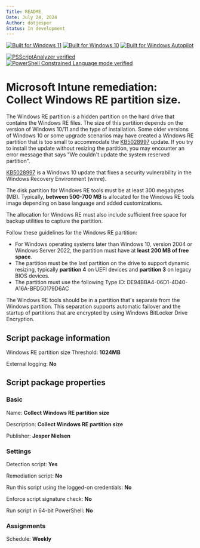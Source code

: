 ```yaml
---
Title: README
Date: July 24, 2024
Author: dotjesper
Status: In development
---
```


[![Built for Windows 11](https://img.shields.io/badge/Built%20for%20Windows%2011-Yes-blue?style=flat)](https://windows.com/ "Built for Windows 11")
[![Built for Windows 10](https://img.shields.io/badge/Built%20for%20Windows%2010-Yes-blue?style=flat)](https://windows.com/ "Built for Windows 10")
[![Built for Windows Autopilot](https://img.shields.io/badge/Built%20for%20Windows%20Autopilot-Yes-blue?style=flat)](https://docs.microsoft.com/en-us/mem/autopilot/windows-autopilot/ "Windows Autopilot")

[![PSScriptAnalyzer verified](https://img.shields.io/badge/PowerShell%20Script%20Analyzer%20verified-No-green?style=flat)](https://docs.microsoft.com/en-us/powershell/module/psscriptanalyzer/ "PowerShell Script Analyzer")
[![PowerShell Constrained Language mode verified](https://img.shields.io/badge/PowerShell%20Constrained%20Language%20mode%20verified-Yes-green?style=flat)](https://docs.microsoft.com/en-us/powershell/module/microsoft.powershell.core/about/about_language_modes/ "PowerShell Language mode")

# Microsoft Intune remediation: Collect Windows RE partition size.

The Windows RE partition is a hidden partition on the hard drive that contains the Windows RE files. The size of this partition depends on the version of Windows 10/11 and the type of installation. Some older versions of Windows 10 or some upgrade scenarios may have created a Windows RE partition that is too small to accommodate the [KB5028997](https://support.microsoft.com/topic/kb5028997-instructions-to-manually-resize-your-partition-to-install-the-winre-update-400faa27-9343-461c-ada9-24c8229763bf "Instructions to manually resize your partition to install the WinRE update") update. If you try to install the update without resizing the partition, you may encounter an error message that says "We couldn't update the system reserved partition".

[KB5028997](https://support.microsoft.com/topic/kb5028997-instructions-to-manually-resize-your-partition-to-install-the-winre-update-400faa27-9343-461c-ada9-24c8229763bf "Instructions to manually resize your partition to install the WinRE update") is a Windows 10 update that fixes a security vulnerability in the Windows Recovery Environment (winre).

The disk partition for Windows RE tools must be at least 300 megabytes (MB). Typically, **between 500-700 MB** is allocated for the Windows RE tools image depending on base language and added customizations.

The allocation for Windows RE must also include sufficient free space for backup utilities to capture the partition.

Follow these guidelines for the Windows RE partition:

- For Windows operating systems later than Windows 10, version 2004 or Windows Server 2022, the partition must have at **least 200 MB of free space**.
- The partition must be the last partition on the drive to support dynamic resizing, typically **partition 4** on UEFI devices and **partition 3** on legacy BIOS devices.
- The partition must use the following Type ID: DE94BBA4-06D1-4D40-A16A-BFD50179D6AC

The Windows RE tools should be in a partition that's separate from the Windows partition. This separation supports automatic failover and the startup of partitions that are encrypted by using Windows BitLocker Drive Encryption.

## Script package information

Windows RE partition size Threshold: **1024MB**

External logging: **No**

## Script package properties

### Basic

Name: **Collect Windows RE partition size**

Description: **Collect Windows RE partition size**

Publisher: **Jesper Nielsen**

### Settings

Detection script: **Yes**

Remediation script: **No**

Run this script using the logged-on credentials: **No**

Enforce script signature check: **No**

Run script in 64-bit PowerShell: **No**

### Assignments

Schedule: **Weekly**
